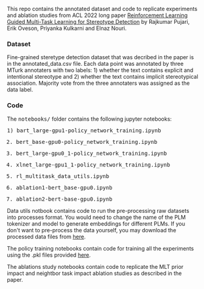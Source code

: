 This repo contains the annotated dataset and code to replicate experiments and ablation studies from ACL 2022 long paper <a href="https://rajkumar-pujari.com/reinforcement_guided.html">Reinforcement Learning Guided Multi-Task Learning for Stereotype Detection</a> by Rajkumar Pujari, Erik Oveson, Priyanka Kulkarni and Elnaz Nouri.

<h3>Dataset</h3>
Fine-grained steretype detection dataset that was decribed in the paper is in the annotated_data.csv file. Each data point was annotated by three MTurk annotaters with two labels: 1) whether the text contains explicit and intentional stereotype and 2) whether the text contains implicit stereotypical association. Majority vote from the three annotaters was assigned as the data label.

<h3>Code</h3>

The <tt>notebooks/</tt> folder contains the following jupyter notebooks:

<tt>
1) bart_large-gpu1-policy_network_training.ipynb
  
2) bert_base-gpu0-policy_network_training.ipynb 
  
3) bert_large-gpu0_1-policy_network_training.ipynb 
  
4) xlnet_large-gpu1_1-policy_network_training.ipynb 
  
5) rl_multitask_data_utils.ipynb 
  
6) ablation1-bert_base-gpu0.ipynb 
  
7) ablation2-bert-base-gpu0.ipynb 
</tt>

Data utils notbook contains code to run the pre-processing raw datasets into processes format. You would need to change the name of the PLM tokenizer and model to generate embeddings for different PLMs. If you don't want to pre-process the data yourself, you may download the processed data files from <a href="https://drive.google.com/drive/folders/1_PKGwIrGdCfGeNfQqAckwJvyzrc9KfiV?usp=sharing">here</a>.

The policy training notebooks contain code for training all the experiments using the .pkl files provided <a href="https://drive.google.com/drive/folders/1_PKGwIrGdCfGeNfQqAckwJvyzrc9KfiV?usp=sharing">here</a>.

The ablations study notebooks contain code to replicate the MLT prior impact and neightbor task impact ablation studies as described in the paper.




